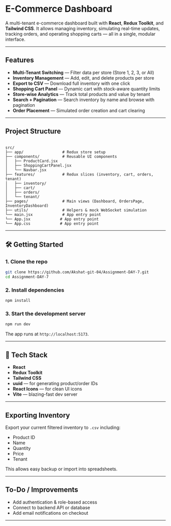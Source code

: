 # E-Commerce Dashboard

A multi-tenant e-commerce dashboard built with **React**, **Redux Toolkit**, and **Tailwind CSS**. It allows managing inventory, simulating real-time updates, tracking orders, and operating shopping carts — all in a single, modular interface.

---

## Features

-  **Multi-Tenant Switching** — Filter data per store (Store 1, 2, 3, or All)
-  **Inventory Management** — Add, edit, and delete products per store
-  **Export to CSV** — Download full inventory with one click
-  **Shopping Cart Panel** — Dynamic cart with stock-aware quantity limits
-  **Store-wise Analytics** — Track total products and value by tenant
-  **Search + Pagination** — Search inventory by name and browse with pagination
-  **Order Placement** — Simulated order creation and cart clearing

---

##  Project Structure

```

src/
├── app/                 # Redux store setup
├── components/          # Reusable UI components
│   ├── ProductCard.jsx
│   ├── ShoppingCartPanel.jsx
│   └── Navbar.jsx
├── features/            # Redux slices (inventory, cart, orders, tenant)
│   ├── inventory/
│   ├── cart/
│   ├── orders/
│   └── tenant/
├── pages/               # Main views (Dashboard, OrdersPage, InventoryDashboard)
├── utils/               # Helpers & mock WebSocket simulation
└── main.jsx             # App entry point
└── App.jsx             # App entry point
└── App.css             # App entry point

````

---

## 🛠️ Getting Started

### 1. Clone the repo

```bash
git clone https://github.com/Akshat-git-04/Assignment-DAY-7.git
cd Assignment-DAY-7
````

### 2. Install dependencies

```bash
npm install
```

### 3. Start the development server

```bash
npm run dev
```

The app runs at `http://localhost:5173`.

---

## 🔧 Tech Stack

* **React**
* **Redux Toolkit**
* **Tailwind CSS**
* **uuid** — for generating product/order IDs
* **React Icons** — for clean UI icons
* **Vite** — blazing-fast dev server

---

## Exporting Inventory

Export your current filtered inventory to `.csv` including:

* Product ID
* Name
* Quantity
* Price
* Tenant

This allows easy backup or import into spreadsheets.

---

## To-Do / Improvements

* Add authentication & role-based access
* Connect to backend API or database
* Add email notifications on checkout

---
